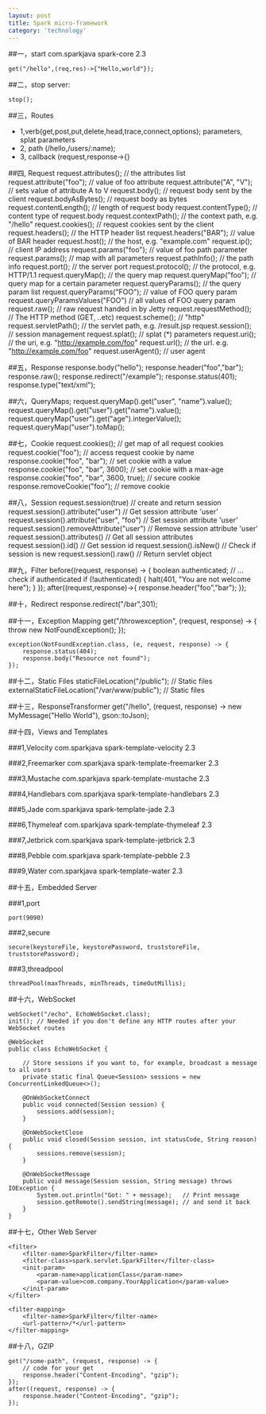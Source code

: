 ```yaml
---
layout: post
title: Spark micro-framework
category: 'technology'
---
```


##一，start
    <dependency>
        <groupId>com.sparkjava</groupId>
        <artifactId>spark-core</artifactId>
        <version>2.3</version>
    </dependency>
    
    get("/hello",(req,res)->{"Hello,world"});

##二，stop server: 
    
    stop();

##三，Routes
-   1,verb(get,post,put,delete,head,trace,connect,options);
   parameters, splat parameters
-   2, path (/hello,/users/:name);
-   3, callback (request,response->{}

##四, Request
    request.attributes();             // the attributes list
    request.attribute("foo");         // value of foo attribute
    request.attribute("A", "V");      // sets value of attribute A to V
    request.body();                   // request body sent by the client
    request.bodyAsBytes();            // request body as bytes
    request.contentLength();          // length of request body
    request.contentType();            // content type of request.body
    request.contextPath();            // the context path, e.g. "/hello"
    request.cookies();                // request cookies sent by the client
    request.headers();                // the HTTP header list
    request.headers("BAR");           // value of BAR header
    request.host();                   // the host, e.g. "example.com"
    request.ip();                     // client IP address
    request.params("foo");            // value of foo path parameter
    request.params();                 // map with all parameters
    request.pathInfo();               // the path info
    request.port();                   // the server port
    request.protocol();               // the protocol, e.g. HTTP/1.1
    request.queryMap();               // the query map
    request.queryMap("foo");          // query map for a certain parameter
    request.queryParams();            // the query param list
    request.queryParams("FOO");       // value of FOO query param
    request.queryParamsValues("FOO")  // all values of FOO query param
    request.raw();                    // raw request handed in by Jetty
    request.requestMethod();          // The HTTP method (GET, ..etc)
    request.scheme();                 // "http"
    request.servletPath();            // the servlet path, e.g. /result.jsp
    request.session();                // session management
    request.splat();                  // splat (*) parameters
    request.uri();                    // the uri, e.g. "http://example.com/foo"
    request.url();                    // the url. e.g. "http://example.com/foo"
    request.userAgent();              // user agent

##五，Response
    response.body("hello");
    response.header("foo","bar");
    response.raw();
    response.redirect("/example");
    response.status(401);
    response.type("text/xml");

##六，QueryMaps;
    request.queryMap().get("user", "name").value();
    request.queryMap().get("user").get("name").value();
    request.queryMap("user").get("age").integerValue();
    request.queryMap("user").toMap();

##七，Cookie
    request.cookies();                              // get map of all request cookies
    request.cookie("foo");                          // access request cookie by name
    response.cookie("foo", "bar");                  // set cookie with a value
    response.cookie("foo", "bar", 3600);            // set cookie with a max-age
    response.cookie("foo", "bar", 3600, true);      // secure cookie
    response.removeCookie("foo");                   // remove cookie

##八，Session
    request.session(true)                            // create and return session
    request.session().attribute("user")              // Get session attribute 'user'
    request.session().attribute("user", "foo")       // Set session attribute 'user'
    request.session().removeAttribute("user")        // Remove session attribute 'user'
    request.session().attributes()                   // Get all session attributes
    request.session().id()                           // Get session id
    request.session().isNew()                        // Check if session is new
    request.session().raw()                          // Return servlet object

##九，Filter
    before((request, response) -> {
        boolean authenticated;
        // ... check if authenticated
        if (!authenticated) {
            halt(401, "You are not welcome here");
        }
    });
    after((request,response)->{
        response.header("foo","bar");
    });

##十，Redirect
    response.redirect("/bar",301);

##十一，Exception Mapping
    get("/throwexception", (request, response) -> {
        throw new NotFoundException();
    });
    
    exception(NotFoundException.class, (e, request, response) -> {
        response.status(404);
        response.body("Resource not found");
    });

##十二，Static Files
    staticFileLocation("/public"); // Static files
    externalStaticFileLocation("/var/www/public"); // Static files

##十三，ResponseTransformer
    get("/hello", (request, response) -> new MyMessage("Hello World"), gson::toJson);

##十四，Views and Templates

###1,Velocity
    <dependency>
        <groupId>com.sparkjava</groupId>
        <artifactId>spark-template-velocity</artifactId>
        <version>2.3</version>
    </dependency>

###2,Freemarker
    <dependency>
        <groupId>com.sparkjava</groupId>
        <artifactId>spark-template-freemarker</artifactId>
        <version>2.3</version>
    </dependency>

###3,Mustache
    <dependency>
        <groupId>com.sparkjava</groupId>
        <artifactId>spark-template-mustache</artifactId>
        <version>2.3</version>
    </dependency>

###4,Handlebars
    <dependency>
        <groupId>com.sparkjava</groupId>
        <artifactId>spark-template-handlebars</artifactId>
        <version>2.3</version>
    </dependency>

###5,Jade
    <dependency>
        <groupId>com.sparkjava</groupId>
        <artifactId>spark-template-jade</artifactId>
        <version>2.3</version>
    </dependency>

###6,Thymeleaf
    <dependency>
        <groupId>com.sparkjava</groupId>
        <artifactId>spark-template-thymeleaf</artifactId>
        <version>2.3</version>
    </dependency>

###7,Jetbrick
    <dependency>
        <groupId>com.sparkjava</groupId>
        <artifactId>spark-template-jetbrick</artifactId>
        <version>2.3</version>
    </dependency>

###8,Pebble
    <dependency>
        <groupId>com.sparkjava</groupId>
        <artifactId>spark-template-pebble</artifactId>
        <version>2.3</version>
    </dependency>

###9,Water
    <dependency>
        <groupId>com.sparkjava</groupId>
        <artifactId>spark-template-water</artifactId>
        <version>2.3</version>
    </dependency>

##十五，Embedded Server

###1,port

    port(9090)

###2,secure 

    secure(keystoreFile, keystorePassword, truststoreFile, truststorePassword);

###3,threadpool

    threadPool(maxThreads, minThreads, timeOutMillis);

##十六，WebSocket
    
    webSocket("/echo", EchoWebSocket.class);
    init(); // Needed if you don't define any HTTP routes after your WebSocket routes

    @WebSocket
    public class EchoWebSocket {

        // Store sessions if you want to, for example, broadcast a message to all users
        private static final Queue<Session> sessions = new ConcurrentLinkedQueue<>();
    
        @OnWebSocketConnect
        public void connected(Session session) {
            sessions.add(session);
        }
    
        @OnWebSocketClose
        public void closed(Session session, int statusCode, String reason) {
            sessions.remove(session);
        }
    
        @OnWebSocketMessage
        public void message(Session session, String message) throws IOException {
            System.out.println("Got: " + message);   // Print message
            session.getRemote().sendString(message); // and send it back
        }
    }

##十七，Other Web Server
    
    <filter>
        <filter-name>SparkFilter</filter-name>
        <filter-class>spark.servlet.SparkFilter</filter-class>
        <init-param>
            <param-name>applicationClass</param-name>
            <param-value>com.company.YourApplication</param-value>
        </init-param>
    </filter>
    
    <filter-mapping>
        <filter-name>SparkFilter</filter-name>
        <url-pattern>/*</url-pattern>
    </filter-mapping>

##十八，GZIP

    get("/some-path", (request, response) -> {
        // code for your get
        response.header("Content-Encoding", "gzip");
    });
    after((request, response) -> {
        response.header("Content-Encoding", "gzip");
    });
    
